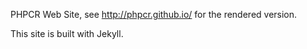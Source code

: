 PHPCR Web Site, see http://phpcr.github.io/ for the rendered version.

This site is built with Jekyll.
